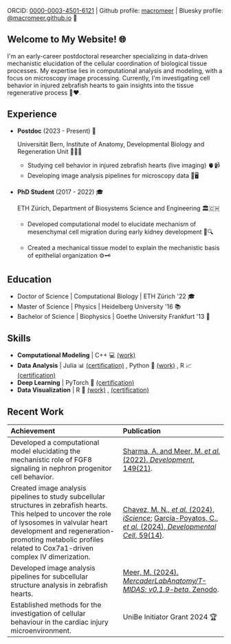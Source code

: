 ORCID: [0000-0003-4501-6121](https://orcid.org/0000-0003-4501-6121) | Github profile: [macromeer](https://github.com/macromeer) | Bluesky profile: [@macromeer.github.io](https://bsky.app/profile/macromeer.github.io) 🦋



## Welcome to My Website! 🌐

I'm an early-career postdoctoral researcher specializing in data-driven mechanistic elucidation of the cellular coordination of biological tissue processes. My expertise lies in computational analysis and modeling, with a focus on microscopy image processing. Currently, I'm investigating cell behavior in injured zebrafish hearts to gain insights into the tissue regenerative process 🐠❤️.

## **Experience**
- **Postdoc** (2023 - Present) 📆
  
  Universität Bern, Institute of Anatomy, Developmental Biology and Regeneration Unit 🐻🇨🇭
  
    * Studying cell behavior in injured zebrafish hearts (live imaging) 🫀📹
    * Developing image analysis pipelines for microscopy data 📸🖥️

- **PhD Student** (2017 - 2022) 🎓

  ETH Zürich, Department of Biosystems Science and Engineering 🏛️🇨🇭
  
    * Developed computational model to elucidate mechanism of mesenchymal cell migration during early kidney development 🦠🔍 
      
    * Created a mechanical tissue model to explain the mechanistic basis of epithelial organization ⚙️🗝️

## **Education**

*   Doctor of Science | Computational Biology | ETH Zürich '22 🎓
*   Master of Science | Physics | Heidelberg University '16 📚
*   Bachelor of Science | Biophysics | Goethe University Frankfurt '13 🔬

## **Skills**

*   **Computational Modeling** | C++ 💻 [(work)](https://git.bsse.ethz.ch/iber/Publications/2022_Meer_NPC_Condensation) 
*   **Data Analysis** | Julia 📊 [(certification)](https://coursera.org/share/a62d80f195c50fd8d7c7b0ece3bb2279) , Python 🐍 [(work)](https://github.com/macromeer) , R 📈 [(certification)](https://courses.edx.org/certificates/bfb8efbaa75d4de3afa94f8599671b6d) 
*   **Deep Learning** | PyTorch 🧠 [(certification)](https://github.com/macromeer/macromeer.github.io/blob/main/certificates/Bern_DL_WinterSchool_2024_Certificate_MarcoMeer.pdf)
*   **Data Visualization** | R 🎨 [(work)](https://github.com/macromeer/scifig_plot_examples_R) , [(certification)](https://courses.edx.org/certificates/f4a5d4042f9c45a4892559d431aa4b2e)

## **Recent Work**

| Achievement                                                                                                                                                                                                                                                           | Publication                                                                                                                                                                                                              |
| :-------------------------------------------------------------------------------------------------------------------------------------------------------------------------------------------------------------------------------------------------------------------- | :-------------------------------------------------------------------------------------------------------------------------------------------------------------------------------------------------------------------------- |
| Developed a computational model elucidating the mechanistic role of FGF8 signaling in nephron progenitor cell behavior.                                                                                                                                                           | [Sharma, A. and Meer, M. *et al.* (2022). *Development*, 149(21)](https://doi.org/10.1242/dev.201012).                                                                                                                                                                         |
| Created image analysis pipelines to study subcellular structures in zebrafish hearts. This helped to uncover the role of lysosomes in valvular heart development and regeneration-promoting metabolic profiles related to Cox7a1-driven complex IV dimerization. | [Chavez, M. N., *et al.* (2024), *iScience*](https://doi.org/10.1016/j.isci.2024.111406); [García-Poyatos, C., *et al.* (2024), *Developmental Cell*, 59(14)](https://doi.org/10.1016/j.devcel.2024.04.012).                                                                                                             |
| Developed image analysis pipelines for subcellular structure analysis in zebrafish hearts.                                                                                                                                                                           | [Meer, M. (2024). *MercaderLabAnatomy/T-MIDAS: v0.1.9-beta*. Zenodo](https://doi.org/10.5281/zenodo.10728503).                                                                                                                                                        |
| Established methods for the investigation of cellular behaviour in the cardiac injury microenvironment.                                                                                                                                                                           | UniBe Initiator Grant 2024 🏆                                                                                                                                                       |
